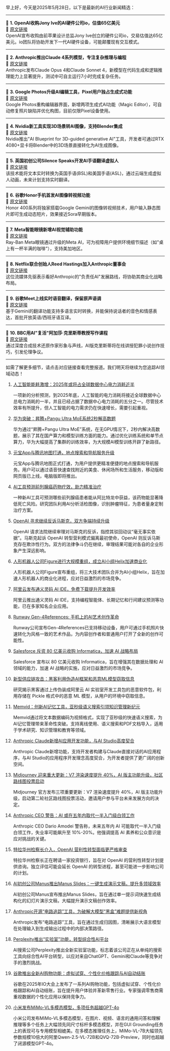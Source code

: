 早上好，今天是2025年5月28日，以下是最新的AI行业新闻精选：

---

📌 **1. OpenAI收购Jony Ive的AI硬件公司io，估值65亿美元**  
🔗 [原文链接](https://www.theverge.com/news/671838/openai-jony-ive-ai-hardware-apple)  
OpenAI宣布收购由前苹果设计总监Jony Ive创立的硬件公司io，交易估值达65亿美元。io团队将协助开发下一代AI硬件设备，可能颠覆现有交互模式。

---

📌 **2. Anthropic推出Claude 4系列模型，专注复杂推理与编程**  
🔗 [原文链接](https://www.theverge.com/news/672705/anthropic-claude-4-ai-ous-sonnet-availability)  
Anthropic发布Claude Opus 4和Claude Sonnet 4，新模型在代码生成和逻辑推理能力上显著提升，测试中可自主运行7小时完成复杂任务。

---

📌 **3. Google Photos升级AI编辑工具，Pixel用户独占生成式功能**  
🔗 [原文链接](https://www.theverge.com/news/675469/google-photos-editor-ai-tool-suggestions-update)  
Google Photos重构编辑器界面，新增两项生成式AI功能（Magic Editor），可自动修复照片缺陷并优化构图，目前仅限Pixel设备使用。

---

📌 **4. Nvidia新工具实现3D场景转AI图像，支持Blender集成**  
🔗 [原文链接](https://www.theverge.com/news/658613/nvidia-ai-blueprint-blender-3d-image-references)  
Nvidia推出"AI Blueprint for 3D-guided generative AI"工具，开发者可通过RTX 4080+显卡将Blender中的3D场景直接转化为AI生成图像。

---

📌 **5. 英国初创公司Silence Speaks开发AI手语翻译虚拟人**  
🔗 [原文链接](https://www.wired.com/story/silence-speaks-deaf-ai-signing/)  
该技术能将文本实时转换为英国手语(BSL)和美国手语(ASL)，通过云端生成虚拟人动画，未来计划支持实时翻译。

---

📌 **6. 谷歌Honor手机首发AI图像转视频功能**  
🔗 [原文链接](https://www.theverge.com/news/664812/google-honor-ai-image-to-video-gemini)  
Honor 400系列将独家搭载Google Gemini的图像转视频技术，用户输入静态图片即可生成动态短片，效果接近Sora早期版本。

---

📌 **7. Meta智能眼镜新增AI视觉辅助功能**  
🔗 [原文链接](https://www.theverge.com/news/667613/ray-ban-meta-smart-glasses-ai-detailed-responses-call-a-volunteer)  
Ray-Ban Meta眼镜通过升级的Meta AI，可为视障用户提供环境细节描述（如"桌上有一杯半满的咖啡"），支持美加地区。

---

📌 **8. Netflix联合创始人Reed Hastings加入Anthropic董事会**  
🔗 [原文链接](https://www.theverge.com/news/675750/netflix-co-founder-reed-hastings-anthropic-board-of-directors)  
这位流媒体先驱表示看好Anthropic的"负责任AI"发展路线，将协助其商业化战略布局。

---

📌 **9. 谷歌Meet上线实时语音翻译，保留原声语调**  
🔗 [原文链接](https://www.theverge.com/news/670322/google-meet-gemini-translation-ai-english-spanish)  
基于Gemini的翻译功能支持多语言实时转换，并能保持说话者的音色和情感表达，首批开放英语/西班牙语互译。

---

📌 **10. BBC用AI"复活"阿加莎·克里斯蒂教授写作课程**  
🔗 [原文链接](https://www.theverge.com/news/659150/bbc-agatha-christie-ai-maestro-classes)  
通过深度合成技术还原作家形象与声线，AI版克里斯蒂将在线讲授犯罪小说创作技巧，引发伦理争议。

---

如需了解更多细节，请点击对应链接查看完整报道。我们明天将继续为您追踪AI领域动态！

1. [人工智能能耗激增：2025年或将占全球数据中心电力消耗近半](https://www.chinaz.com/2024/0129/1590948.shtml)

    一项新的分析预测，到2025年底，人工智能的电力消耗将接近全球数据中心总电力消耗的一半，并且已经占据了数据中心电力消耗的五分之一。尽管技术效率有所提升，但人工智能的电力需求仍在快速增长，需要引起重视。


2. [华为突破：昇腾+Pangu Ultra MoE系统2秒解高数题]()

    华为通过“昇腾+Pangu Ultra MoE”系统，在无GPU情况下，2秒内解决高数题，展示了其在国产算力和模型训练方面的能力。通过优化训练系统和单节点算力，华为大幅提高了集群的训练效率，为大规模AI模型训练开辟了新路径。


3. [元宝App与腾讯地图打通，地点搜索和导航服务升级](https://www.chinaz.com/2025/0530/6388421614783816229510398.png)

    元宝App与腾讯地图正式打通，为用户提供更精准便捷的地点搜索和导航服务。用户可以通过语音快速查找附近的美食、休闲场所和生活服务，移动版和网页版已上线，电脑版即将推出。


4. [AI工具预测前列腺癌药物疗效，助力精准治疗](https://www.example.com/ai-predicts-prostate-cancer-drug-effectiveness)

    一种新AI工具可预测哪些前列腺癌患者能从阿比特龙中获益，该药物能显著降低死亡风险。研究团队利用AI分析活检图像，识别肿瘤特征，为患者量身定制治疗方案。


5. [OpenAI 寻求继续反诉马斯克，双方争端持续升级](https://example.com/openai-musk-lawsuit)

    OpenAI 请求法院继续审理对马斯克的反诉，指控其驳回动议“毫无事实依据”。马斯克起诉 OpenAI 转型营利模式偏离最初使命，OpenAI 则反诉马斯克存在欺诈性行为。双方的法律争斗仍在继续，审理结果可能对各自的企业形象产生深远影响。


6. [人形机器人公司Figure进行大规模重组，成立AI小组Helix加速商业化](https://upload.chinaz.com/2025/0530/6388421200078344482349664.png)

    人形机器人公司Figure宣布重组，将三大技术团队合并为AI小组Helix，旨在加速人形机器人的商业化进程，应对日益激烈的市场竞争。


7. [阿里云发布通义灵码 AI IDE，免费下载提升开发效率](https://www.example.com/aliyun-tongyi-lingma-ai-ide)

    阿里云推出通义灵码 AI IDE，支持编程智能体、长期记忆和行间建议预测等功能，已在多家知名企业应用。


8. [Runway Gen-4References: 手机上的AI艺术创作革命](https://www.chinaz.com/2025/0530/6388420978332595536873671.shtml)

    Runway公司宣布Gen-4References已支持移动设备，用户可通过手机照片快速转化为风格一致的艺术作品，为内容创作者和普通用户打开了全新的创作可能性。


9. [Salesforce 斥资 80 亿美元收购 Informatica，加速 AI 战略布局](https://pic.chinaz.com/picmap/202011082115021826_71.jpg)

    Salesforce 宣布以 80 亿美元收购 Informatica，旨在增强其在数据处理和 AI 领域的能力，加速 AI 战略的实施，应对日益激烈的市场竞争。


10. [新型供应链攻击：黑客利用伪造AI框架和恶意ML模型窃取信息](https://www.example.com/ai-supply-chain-attack)

    研究揭示黑客通过上传伪装成阿里云 AI 实验室开发工具包的恶意软件包，利用存储在 Pickle 格式中的恶意 ML 模型，从用户的环境中窃取信息。


11. [Memvid：创新AI记忆工具，亚秒级语义搜索引领知识管理新纪元](https://github.com/Olow304/memvid)

    Memvid通过将文本数据编码为视频格式，实现了亚秒级的快速语义搜索，为AI记忆管理带来革命性突破。支持离线使用、语义搜索和PDF文档导入，适用于学术研究、知识管理和教育等领域。


12. [Anthropic Claude新增AI应用开发功能，与AI Studio高度契合](https://www.chinaz.com/2024/0305/1592265.shtml)

    Anthropic Claude新增功能，支持开发者构建与Claude直接对话的AI应用程序，与AI Studio的应用程序开发理念高度契合，为开发者提供了更广阔的创新空间。


13. [Midjourney 迎来重大更新：V7 渲染速度提升 40%，AI 版主功能升级，社区路线图投票启动](https://midjourney.com/ideas)

    Midjourney 官方发布三项重要更新：V7 渲染速度提升 40%，AI 版主功能升级，启动第二轮社区路线图投票活动，邀请用户参与平台未来发展方向的决定。


14. [Anthropic CEO 警告：AI 或在五年内取代一半入门级白领工作](https://www.example.com/anthropic-ceo-ai-warning)

    Anthropic CEO Dario Amodei 警告称，未来五年内 AI 可能取代一半入门级白领工作，失业率可能飙升至 10%-20%。他强调提高 AI 素养和公众意识是应对挑战的关键。


15. [特拉华州检察长介入，OpenAI 营利性转型面临更严格审查]()

    特拉华州检察长正在聘请一家投资银行，旨在对 OpenAI 的营利性转型计划提供咨询。独立评估可能会延长 OpenAI 的转型进程，甚至可能进一步影响公司的计划。


16. [AI初创公司Manus推出Manus Slides：一键生成演示文稿，提升多领域效率]()

    AI初创公司Manus宣布推出Manus Slides，旨在通过单一提示词快速生成结构化的幻灯片演示文稿，大幅提升演示文稿创作效率。


17. [Anthropic开源“电路追踪”工具，为破解大模型“黑盒”难题提供新视角](https://www.chinaz.com/2025/0530/1616061.shtml)

    Anthropic发布“电路追踪”工具，旨在通过生成归因图，清晰展示大语言模型在处理输入到生成输出过程中的内部决策路径。


18. [Perplexity推出“实验室”功能，转型综合性AI平台](https://www.chinaz.com/2024/0530/1625488.shtml)

    AI搜索公司Perplexity推出全新实验室功能，标志着该公司正在从单纯的搜索工具向综合性AI平台转型，以应对来自ChatGPT、Gemini和Claude等竞争对手的激烈挑战。


19. [谷歌推出全新AI购物功能：虚拟试穿、个性化价格跟踪与AI自动结账](https://upload.chinaz.com/2025/0530/6388419497157707666165909.png)

    谷歌在2025年IO大会上发布了一系列AI购物功能，包括虚拟试穿、个性化价格跟踪和AI自动结账，旨在提升用户体验并革新零售行业。专家强调零售商需重视数据的个性化应用以保持竞争力。


20. [小米发布MiMo-VL多模态模型，多项任务超越GPT-4o](https://huggingface.co/XiaomiMiMo)

    小米公司发布MiMo-VL多模态模型，在图片、视频、语言的通用问答和理解推理等多个任务上大幅领先同尺寸标杆多模态模型，并在GUI Grounding任务上的表现可与专用模型相媲美。在多模态推理任务上，MiMo-VL-7B大幅领先参数规模10倍大的阿里Qwen-2.5-VL-72B和QVQ-72B-Preview，同时也超越了闭源模型GPT-4o。


